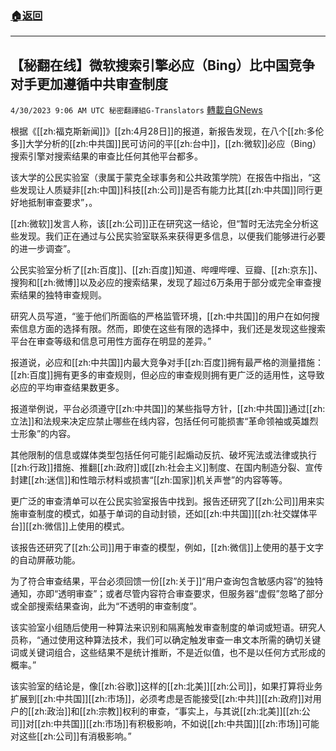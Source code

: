 ###  [:house:返回](README.md)
---


## 【秘翻在线】微软搜索引擎必应（Bing）比中国竞争对手更加遵循中共审查制度
`4/30/2023 9:06 AM UTC 秘密翻譯組G-Translators` [轉載自GNews](https://gnews.org/articles/1264014)

根据《[[zh:福克斯新闻]]》[[zh:4月28日]]的报道，新报告发现，在八个[[zh:多伦多]]大学分析的[[zh:中共国]]民可访问的平[[zh:台中]]，[[zh:微软]]必应（Bing）搜索引擎对搜索结果的审查比任何其他平台都多。

该大学的公民实验室（隶属于蒙克全球事务和公共政策学院）在报告中指出，“这些发现让人质疑非[[zh:中国]]科技[[zh:公司]]是否有能力比其[[zh:中共国]]同行更好地抵制审查要求”，。

[[zh:微软]]发言人称，该[[zh:公司]]正在研究这一结论，但“暂时无法完全分析这些发现。我们正在通过与公民实验室联系来获得更多信息，以便我们能够进行必要的进一步调查”。

公民实验室分析了[[zh:百度]]、[[zh:百度]]知道、哔哩哔哩、豆瓣、[[zh:京东]]、搜狗和[[zh:微博]]以及必应的搜索结果，发现了超过6万条用于部分或完全审查搜索结果的独特审查规则。

研究人员写道，“鉴于他们所面临的严格监管环境，[[zh:中共国]]的用户在如何搜索信息方面的选择有限。然而，即使在这些有限的选择中，我们还是发现这些搜索平台在审查等级和信息可用性方面存在明显的差异。”

报道说，必应和[[zh:中共国]]内最大竞争对手[[zh:百度]]拥有最严格的测量措施：[[zh:百度]]拥有更多的审查规则，但必应的审查规则拥有更广泛的适用性，这导致必应的平均审查结果数更多。

报道举例说，平台必须遵守[[zh:中共国]]的某些指导方针，[[zh:中共国]]通过[[zh:立法]]和法规来决定应禁止哪些在线内容，包括任何可能损害“革命领袖或英雄烈士形象”的内容。

其他限制的信息或媒体类型包括任何可能引起煽动反抗、破坏宪法或法律或执行[[zh:行政]]措施、推翻[[zh:政府]]或[[zh:社会主义]]制度、在国内制造分裂、宣传封建[[zh:迷信]]和性暗示材料或损害“[[zh:国家]]机关声誉”的内容等等。

更广泛的审查清单可以在公民实验室报告中找到。报告还研究了[[zh:公司]]用来实施审查制度的模式，如基于单词的自动封锁，还如[[zh:中共国]][[zh:社交媒体平台]][[zh:微信]]上使用的模式。

该报告还研究了[[zh:公司]]用于审查的模型，例如，[[zh:微信]]上使用的基于文字的自动屏蔽功能。

为了符合审查结果，平台必须回馈一份[[zh:关于]]“用户查询包含敏感内容”的独特通知，亦即“透明审查”；或者尽管内容符合审查要求，但服务器“虚假”忽略了部分或全部搜索结果查询，此为“不透明的审查制度”。

该实验室小组随后使用一种算法来识别和隔离触发审查制度的单词或短语。研究人员称，“通过使用这种算法技术，我们可以确定触发审查一串文本所需的确切关键词或关键词组合，这些结果不是统计推断，不是近似值，也不是以任何方式形成的概率。”

该实验室的结论是，像[[zh:谷歌]]这样的[[zh:北美]][[zh:公司]]，如果打算将业务扩展到[[zh:中共国]][[zh:市场]]，必须考虑是否能接受[[zh:中共]][[zh:政府]]对用户的[[zh:政治]]和[[zh:宗教]]权利的审查，“事实上，与其说[[zh:北美]][[zh:公司]]对[[zh:中共国]][[zh:市场]]有积极影响，不如说[[zh:中共国]][[zh:市场]]可能对这些[[zh:公司]]有消极影响。”
